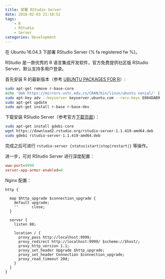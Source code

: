 ```yaml
---
title: 部署 RStudio Server
date: 2018-02-03 21:18:51
tags:
    - R
    - RStudio
    - Server
categories: Development
---
```


在 Ubuntu 16.04.3 下部署 RStudio Server {% fa registered fw %}。

RStudio 是一款优秀的 R 语言集成开发软件，官方免费提供社区版 RStudio Server，默认支持多用户登录。

<!-- more -->

首先安装 R 的最新版本（参考 [UBUNTU PACKAGES FOR R][cran-ubuntu-pkgs]）:

```bash
sudo apt-get remove r-base-core
echo 'deb https://mirrors.ustc.edu.cn/CRAN/bin/linux/ubuntu xenial/' | sudo tee -a /etc/apt/sources.list
sudo apt-key adv --keyserver keyserver.ubuntu.com --recv-keys E084DAB9
sudo apt-get update
sudo apt-get install r-base r-base-dev
```

下载安装 RStudio Server（参考官方[下载页面][download-server]）：

```bash
sudo apt-get install gdebi-core
wget https://download2.rstudio.org/rstudio-server-1.1.419-amd64.deb
sudo gdebi rstudio-server-1.1.419-amd64.deb
```

完成之后可进行 `rstudio-server {status|start|stop|restart|}` 等操作。

进一步，可对 RStudio Server 进行深度配置：

```ini /etc/rstudio/rserver.conf
www-port=9999
server-app-armor-enabled=0
```

Nginx 配置：

```nginx nginx.conf
http {

  map $http_upgrade $connection_upgrade {
    default upgrade;
    ''      close;
  }

  server {
    listen 80;

    location / {
      proxy_pass http://localhost:9999;
      proxy_redirect http://localhost:9999/ $scheme://$host/;
      proxy_http_version 1.1;
      proxy_set_header Upgrade $http_upgrade;
      proxy_set_header Connection $connection_upgrade;
      proxy_read_timeout 20d;
    }
  }
}
```


[cran-ubuntu-pkgs]: https://cran.rstudio.com/bin/linux/ubuntu/README.html
[download-server]: https://www.rstudio.com/products/rstudio/download-server
